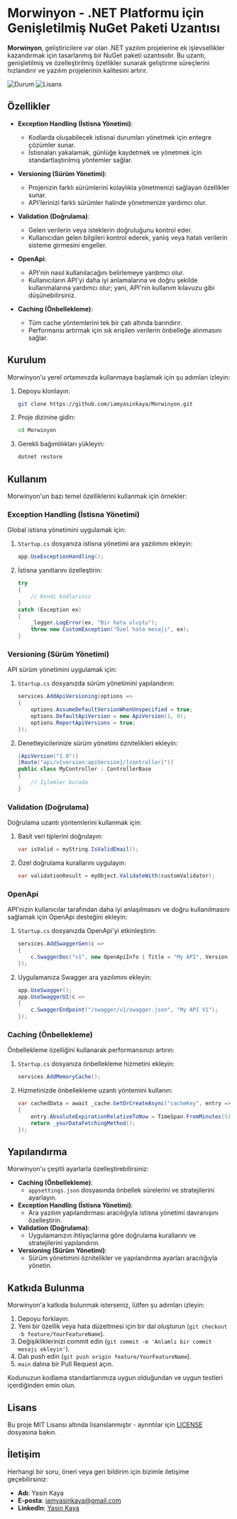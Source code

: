 # Morwinyon - .NET Platformu için Genişletilmiş NuGet Paketi Uzantısı

**Morwinyon**, geliştiricilere var olan .NET yazılım projelerine ek işlevsellikler kazandırmak için tasarlanmış bir NuGet paketi uzantısıdır. Bu uzantı, genişletilmiş ve özelleştirilmiş özellikler sunarak geliştirme süreçlerini hızlandırır ve yazılım projelerinin kalitesini artırır.

![Durum](https://img.shields.io/badge/durum-aktif-brightgreen)
![Lisans](https://img.shields.io/badge/lisans-MIT-blue)

## Özellikler

- **Exception Handling (İstisna Yönetimi)**: 
  - Kodlarda oluşabilecek istisnai durumları yönetmek için entegre çözümler sunar.
  - İstisnaları yakalamak, günlüğe kaydetmek ve yönetmek için standartlaştırılmış yöntemler sağlar.

- **Versioning (Sürüm Yönetimi)**: 
  - Projenizin farklı sürümlerini kolaylıkla yönetmenizi sağlayan özellikler sunar.
  - API'lerinizi farklı sürümler halinde yönetmenize yardımcı olur.

- **Validation (Doğrulama)**: 
  - Gelen verilerin veya isteklerin doğruluğunu kontrol eder.
  - Kullanıcıdan gelen bilgileri kontrol ederek, yanlış veya hatalı verilerin sisteme girmesini engeller.

- **OpenApi**: 
  - API'nin nasıl kullanılacağını belirlemeye yardımcı olur.
  - Kullanıcıların API'yi daha iyi anlamalarına ve doğru şekilde kullanmalarına yardımcı olur; yani, API'nin kullanım kılavuzu gibi düşünebilirsiniz.

- **Caching (Önbellekleme)**: 
  - Tüm cache yöntemlerini tek bir çatı altında barındırır.
  - Performansı artırmak için sık erişilen verilerin önbelleğe alınmasını sağlar.

## Kurulum

Morwinyon'u yerel ortamınızda kullanmaya başlamak için şu adımları izleyin:

1. Depoyu klonlayın:
    ```bash
    git clone https://github.com/iamyasinkaya/Morwinyon.git
    ```
2. Proje dizinine gidin:
    ```bash
    cd Morwinyon
    ```
3. Gerekli bağımlılıkları yükleyin:
    ```bash
    dotnet restore
    ```

## Kullanım

Morwinyon'un bazı temel özelliklerini kullanmak için örnekler:

### Exception Handling (İstisna Yönetimi)

Global istisna yönetimini uygulamak için:

1. `Startup.cs` dosyanıza istisna yönetimi ara yazılımını ekleyin:
    ```csharp
    app.UseExceptionHandling();
    ```
2. İstisna yanıtlarını özelleştirin:
    ```csharp
    try
    {
        // Kendi kodlarınız
    }
    catch (Exception ex)
    {
        _logger.LogError(ex, "Bir hata oluştu");
        throw new CustomException("Özel hata mesajı", ex);
    }
    ```

### Versioning (Sürüm Yönetimi)

API sürüm yönetimini uygulamak için:

1. `Startup.cs` dosyanızda sürüm yönetimini yapılandırın:
    ```csharp
    services.AddApiVersioning(options =>
    {
        options.AssumeDefaultVersionWhenUnspecified = true;
        options.DefaultApiVersion = new ApiVersion(1, 0);
        options.ReportApiVersions = true;
    });
    ```
2. Denetleyicilerinize sürüm yönetimi öznitelikleri ekleyin:
    ```csharp
    [ApiVersion("1.0")]
    [Route("api/v{version:apiVersion}/[controller]")]
    public class MyController : ControllerBase
    {
        // İşlemler burada
    }
    ```

### Validation (Doğrulama)

Doğrulama uzantı yöntemlerini kullanmak için:

1. Basit veri tiplerini doğrulayın:
    ```csharp
    var isValid = myString.IsValidEmail();
    ```
2. Özel doğrulama kurallarını uygulayın:
    ```csharp
    var validationResult = myObject.ValidateWith(customValidator);
    ```

### OpenApi

API'nizin kullanıcılar tarafından daha iyi anlaşılmasını ve doğru kullanılmasını sağlamak için OpenApi desteğini ekleyin:

1. `Startup.cs` dosyanızda OpenApi'yi etkinleştirin:
    ```csharp
    services.AddSwaggerGen(c =>
    {
        c.SwaggerDoc("v1", new OpenApiInfo { Title = "My API", Version = "v1" });
    });
    ```
2. Uygulamanıza Swagger ara yazılımını ekleyin:
    ```csharp
    app.UseSwagger();
    app.UseSwaggerUI(c =>
    {
        c.SwaggerEndpoint("/swagger/v1/swagger.json", "My API V1");
    });
    ```

### Caching (Önbellekleme)

Önbellekleme özelliğini kullanarak performansınızı artırın:

1. `Startup.cs` dosyanıza önbellekleme hizmetini ekleyin:
    ```csharp
    services.AddMemoryCache();
    ```
2. Hizmetinizde önbellekleme uzantı yöntemini kullanın:
    ```csharp
    var cachedData = await _cache.GetOrCreateAsync("cacheKey", entry =>
    {
        entry.AbsoluteExpirationRelativeToNow = TimeSpan.FromMinutes(5);
        return _yourDataFetchingMethod();
    });
    ```

## Yapılandırma

Morwinyon'u çeşitli ayarlarla özelleştirebilirsiniz:

- **Caching (Önbellekleme)**:
  - `appsettings.json` dosyasında önbellek sürelerini ve stratejilerini ayarlayın.
- **Exception Handling (İstisna Yönetimi)**:
  - Ara yazılım yapılandırması aracılığıyla istisna yönetimi davranışını özelleştirin.
- **Validation (Doğrulama)**:
  - Uygulamanızın ihtiyaçlarına göre doğrulama kurallarını ve stratejilerini yapılandırın.
- **Versioning (Sürüm Yönetimi)**:
  - Sürüm yönetimini öznitelikler ve yapılandırma ayarları aracılığıyla yönetin.

## Katkıda Bulunma

Morwinyon'a katkıda bulunmak isterseniz, lütfen şu adımları izleyin:

1. Depoyu forklayın.
2. Yeni bir özellik veya hata düzeltmesi için bir dal oluşturun (`git checkout -b feature/YourFeatureName`).
3. Değişikliklerinizi commit edin (`git commit -m 'Anlamlı bir commit mesajı ekleyin'`).
4. Dalı push edin (`git push origin feature/YourFeatureName`).
5. `main` dalına bir Pull Request açın.

Kodunuzun kodlama standartlarımıza uygun olduğundan ve uygun testleri içerdiğinden emin olun.

## Lisans

Bu proje MIT Lisansı altında lisanslanmıştır - ayrıntılar için [LICENSE](LICENSE) dosyasına bakın.



## İletişim

Herhangi bir soru, öneri veya geri bildirim için bizimle iletişime geçebilirsiniz:

- **Adı**: Yasin Kaya
- **E-posta**: iamyasinkaya@gmail.com
- **LinkedIn**: [Yasin Kaya](https://www.linkedin.com/in/iamyasinkaya)
